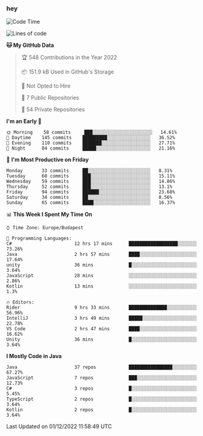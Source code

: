 ### hey

<!--START_SECTION:waka-->
![Code Time](http://img.shields.io/badge/Code%20Time-838%20hrs%205%20mins-blue)

![Lines of code](https://img.shields.io/badge/From%20Hello%20World%20I%27ve%20Written-568%20Thousand%20lines%20of%20code-blue)

**🐱 My GitHub Data** 

> 🏆 548 Contributions in the Year 2022
 > 
> 📦 151.9 kB Used in GitHub's Storage 
 > 
> 🚫 Not Opted to Hire
 > 
> 📜 7 Public Repositories 
 > 
> 🔑 54 Private Repositories  
 > 
**I'm an Early 🐤** 

```text
🌞 Morning    58 commits     ███░░░░░░░░░░░░░░░░░░░░░░   14.61% 
🌆 Daytime    145 commits    █████████░░░░░░░░░░░░░░░░   36.52% 
🌃 Evening    110 commits    ███████░░░░░░░░░░░░░░░░░░   27.71% 
🌙 Night      84 commits     █████░░░░░░░░░░░░░░░░░░░░   21.16%

```
📅 **I'm Most Productive on Friday** 

```text
Monday       33 commits     ██░░░░░░░░░░░░░░░░░░░░░░░   8.31% 
Tuesday      60 commits     ███░░░░░░░░░░░░░░░░░░░░░░   15.11% 
Wednesday    59 commits     ███░░░░░░░░░░░░░░░░░░░░░░   14.86% 
Thursday     52 commits     ███░░░░░░░░░░░░░░░░░░░░░░   13.1% 
Friday       94 commits     ██████░░░░░░░░░░░░░░░░░░░   23.68% 
Saturday     34 commits     ██░░░░░░░░░░░░░░░░░░░░░░░   8.56% 
Sunday       65 commits     ████░░░░░░░░░░░░░░░░░░░░░   16.37%

```


📊 **This Week I Spent My Time On** 

```text
⌚︎ Time Zone: Europe/Budapest

💬 Programming Languages: 
C#                       12 hrs 17 mins      ██████████████████░░░░░░░   73.26% 
Java                     2 hrs 57 mins       ████░░░░░░░░░░░░░░░░░░░░░   17.64% 
unity                    36 mins             █░░░░░░░░░░░░░░░░░░░░░░░░   3.64% 
JavaScript               28 mins             ░░░░░░░░░░░░░░░░░░░░░░░░░   2.86% 
Kotlin                   13 mins             ░░░░░░░░░░░░░░░░░░░░░░░░░   1.3%

🔥 Editors: 
Rider                    9 hrs 33 mins       ██████████████░░░░░░░░░░░   56.96% 
IntelliJ                 3 hrs 49 mins       █████░░░░░░░░░░░░░░░░░░░░   22.78% 
VS Code                  2 hrs 47 mins       ████░░░░░░░░░░░░░░░░░░░░░   16.62% 
Unity                    36 mins             █░░░░░░░░░░░░░░░░░░░░░░░░   3.64%

```

**I Mostly Code in Java** 

```text
Java                     37 repos            ████████████████░░░░░░░░░   67.27% 
JavaScript               7 repos             ███░░░░░░░░░░░░░░░░░░░░░░   12.73% 
C#                       3 repos             █░░░░░░░░░░░░░░░░░░░░░░░░   5.45% 
TypeScript               2 repos             █░░░░░░░░░░░░░░░░░░░░░░░░   3.64% 
Kotlin                   2 repos             █░░░░░░░░░░░░░░░░░░░░░░░░   3.64%

```



 Last Updated on 01/12/2022 11:58:49 UTC
<!--END_SECTION:waka-->
